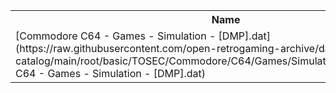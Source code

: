 <table>
<tr><th>Name</th><th>Size</th></tr>
<tr><td>
[Commodore C64 - Games - Simulation - [DMP].dat](https://raw.githubusercontent.com/open-retrogaming-archive/dat-catalog/main/root/basic/TOSEC/Commodore/C64/Games/Simulation/[DMP]/Commodore C64 - Games - Simulation - [DMP].dat)
</td><td>2204</td></tr>
</table>
